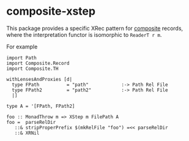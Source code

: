 # composite-xstep

This package provides a specific XRec pattern for [composite](https://hackage.haskell.org/package/composite) records, where the interpretation functor is isomorphic to `ReaderT r m`.

For example

```
import Path
import Composite.Record
import Composite.TH

withLensesAndProxies [d|
  type FPath          = "path"            :-> Path Rel File
  type FPath2         = "path2"           :-> Path Rel File
  |]

type A = '[FPath, FPath2]

foo :: MonadThrow m => XStep m FilePath A
foo =  parseRelDir
   ::& stripProperPrefix $(mkRelFile "foo") =<< parseRelDir
   ::& XRNil
```
